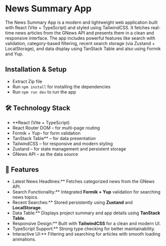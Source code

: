 # News Summary App
The News Summary App is a modern and lightweight web application built with React (Vite + TypeScript) and styled using TailwindCSS. It fetches real-time news articles from the GNews API and presents them in a clean and responsive interface.   The app includes powerful features like search with validation, category-based filtering, recent search storage (via Zustand + LocalStorage), and data display using TanStack Table and also using Formik and Yup.



##  Installation & Setup
- Extract Zip file 
- Run `npm install` for installing the dependencies
- Run `npm run dev` to run the app




## 🛠 Technology Stack
- **React (Vite + TypeScript)
- React Router DOM – for multi-page routing
- Formik + Yup– for form validation
- TanStack Table** – for data presentation
- TailwindCSS – for responsive and modern styling
- Zustand – for state management and persistent storage
- GNews API – as the data source



## 🚀 Features

- Latest News Headlines:** Fetches categorized news from the GNews API.
- Search Functionality:** Integrated **Formik + Yup** validation for searching news topics.
- Recent Searches:** Stored persistently using **Zustand** and **LocalStorage**.
- Data Table:** Displays project summary and app details using **TanStack Table**.
- Responsive Design:** Built with **TailwindCSS** for a clean and modern UI.
- TypeScript Support:** Strong type checking for better maintainability.
- Interactive UI:** Filtering and searching for articles with smooth loading animations.

